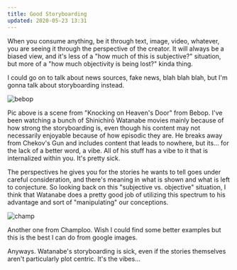```yaml
---
title: Good Storyboarding
updated: 2020-05-23 13:31
---
```


When you consume anything, be it through text, image, video, whatever, you are seeing it through the perspective of the creator. It will always be a biased view, and it's less of a "how much of this is subjective?" situation, but more of a "how much objectivity is being lost?" kinda thing.  

I could go on to talk about news sources, fake news, blah blah blah, but I'm gonna talk about storyboarding instead. 

![bebop](https://i.imgur.com/phzoesZ.jpg)

Pic above is a scene from "Knocking on Heaven's Door" from Bebop. I've been watching a bunch of Shinichirō Watanabe movies mainly because of how strong the storyboarding is, even though his content may not necessarily enjoyable because of how episodic they are. He breaks away from Chekov's Gun and includes content that leads to nowhere, but its... for the lack of a better word, a vibe. All of his stuff has a vibe to it that is internalized within you. It's pretty sick. 

The perspectives he gives you for the stories he wants to tell goes under careful consideration, and there's meaning in what is shown and what is left to conjecture. So looking back on this "subjective vs. objective" situation, I think that Watanabe does a pretty good job of utilizing this spectrum to his advantage and sort of "manipulating" our conceptions. 

![champ](https://i.imgur.com/EdQViJF.jpg)

Another one from Champloo. Wish I could find some better examples but this is the best I can do from google images. 

Anyways. Watanabe's storyboarding is sick, even if the stories themselves aren't particularly plot centric. It's the vibes... 